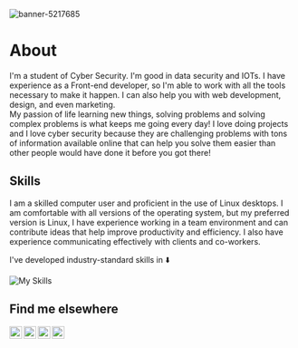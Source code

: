 ![banner-5217685](https://user-images.githubusercontent.com/121557014/209818909-546db848-0922-4f61-92f5-6b8d166510cc.jpg)


<h1> About </h1>  
I'm a student of Cyber Security. I'm good in data security and IOTs.
I have experience as a Front-end developer, so I'm able to work with all the tools necessary to make it happen. I can also help you with web development, design, and 
even marketing.
</br>  
My passion of life learning new things, solving problems and solving complex problems is what keeps me going every day! I love doing projects and
I love cyber security because they are challenging problems with tons of information available online that can help you solve them easier than other people would have 
done it before you got there!

<h2>Skills</h2>

I am a skilled computer user and proficient in the use of Linux desktops. I am comfortable with all versions of the operating system, but my preferred version is Linux, I have experience working in a team environment and can contribute ideas that help improve productivity and efficiency. I also have experience communicating effectively with clients and co-workers.

I've developed industry-standard skills in :arrow_down:

![My Skills](https://skillicons.dev/icons?i=py,c,html,css,gcp,linux)


<h2> Find me elsewhere </h2>


<a target="_blank" href="https://www.linkedin.com/in/tejenderthakur/">
  <img align="left" alt="LinkdeIN" width="22px" src="https://cdn.jsdelivr.net/npm/simple-icons@v3/icons/linkedin.svg" />
</a>
<a target="_blank" href="https://www.instagram.com/tejenderrthakur/">
  <img align="left" alt="Instagram" width="22px" src="https://cdn.jsdelivr.net/npm/simple-icons@v3/icons/instagram.svg" />
</a>
<a target="_blank" href="tejender099@gmail.com">
  <img align="left" alt="Gmail" width="22px" src="https://cdn.jsdelivr.net/npm/simple-icons@v3/icons/gmail.svg" />
</a>
<a target="_blank" href="https://fb.com/tajender.thakur.75">
  <img align="left" alt="Facebook" width="22px" src="https://cdn.jsdelivr.net/npm/simple-icons@v3/icons/facebook.svg" />
</a>
</br>


